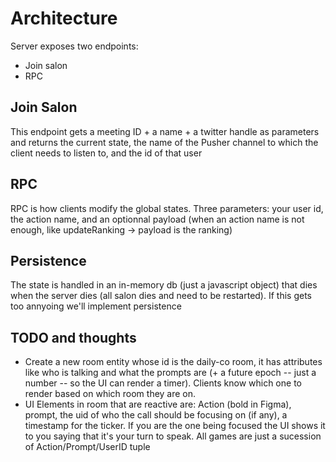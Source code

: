 # Architecture
Server exposes two endpoints:
- Join salon
- RPC
## Join Salon
This endpoint gets a meeting ID + a name + a twitter handle as parameters and returns the current state, the name of the Pusher channel to which the client needs to listen to, and the id of that user
## RPC
RPC is how clients modify the global states.
Three parameters: your user id, the action name, and an optionnal payload (when an action name is not enough, like updateRanking -> payload is the ranking)
## Persistence
The state is handled in an in-memory db (just a javascript object) that dies when the server dies (all salon dies and need to be restarted). If this gets too annyoing we'll implement persistence
## TODO and thoughts
- Create a new room entity whose id is the daily-co room, it has attributes like who is talking and what the prompts are (+ a future epoch -- just a number -- so the UI can render a timer). Clients know which one to render based on which room they are on.
- UI Elements in room that are reactive are: Action (bold in Figma), prompt, the uid of who the call should be focusing on (if any), a timestamp for the ticker. If you are the one being focused the UI shows it to you saying that it's your turn to speak. All games are just a sucession of Action/Prompt/UserID tuple